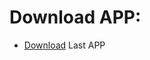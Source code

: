 # Download APP:

- [Download](https://github.com/Trmxv9/ChangeBackground/releases/tag/APP) Last APP
